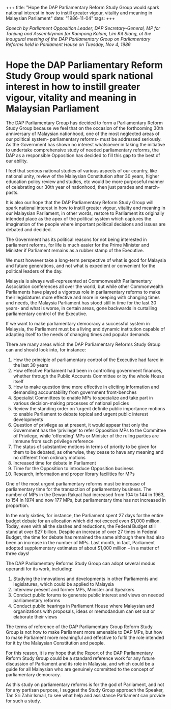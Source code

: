 +++ 
title: "Hope the DAP Parliamentary Reform Study Group would spark national interest in how to instill greater vigour, vitality and meaning in Malaysian Parliament"
date: "1986-11-04"
tags:
+++

_Speech by Parliament Opposition Leader, DAP Secretary-General, MP for Tanjung and Assemblyman for Kampong Kolam, Lim Kit Siang, at the inaugural meeting of the DAP Parliamentary Group on Parliamentary Reforms held in Parliament House on Tuesday, Nov 4, 1986_

# Hope the DAP Parliamentary Reform Study Group would spark national interest in how to instill greater vigour, vitality and meaning in Malaysian Parliament

The DAP Parliamentary Group has decided to form a Parliamentary Reform Study Group because we feel that on the occasion of the forthcoming 30th anniversary of Malaysian nationhood, one of the most neglected areas of our political system- parliamentary reforms- must be addressed seriously. As the Government has shown no interest whatsoever in taking the initiative to undertake comprehensive study of needed parliamentary reforms, the DAP as a responsible Opposition has decided to fill this gap to the best of our ability.</u>

I feel that serious national studies of various aspects of our country, like national unity, review of the Malaysian Constitution after 30 years, higher education policy review and studies, etc would be more purposeful manner of celebrating our 30th year of nationhood, then just parades and march-pasts.

It is also our  hope that the DAP Parliamentary Reform Study Group will spark national interest in how to instill greater vigour, vitality and meaning in our Malaysian Parliament, in other words, restore to Parliament its originally intended place as the apex of the political system which captures the imagination of the people where important political decisions and issues are debated and decided.

The Government has its political reasons for not being interested in parliament reforms, for life is much easier for the Prime Minister and Minister if Parliament remains as a rubber stamp of the Executive.

We must however take a long-term perspective of what is good for Malaysia and future generations, and not what is expedient or convenient for the political leaders of the day.

Malaysia is always well-represented at Commonwealth Parliamentary Association conferences all over the world, but while other Commonwealth Parliaments have played a vigorous role in parliamentary reforms to make their legislatures more effective and more in keeping with changing times and needs, the Malaysia Parliament has stood still in time for the last 30 years- and what is worse, in certain areas, gone backwards in curtailing parliamentary control of the Executive.

If we want to make parliamentary democracy a successful system in Malaysia, the Parliament must be a living and dynamic institution capable of adapting itself to the needs of changing times and popular demands.

There are many areas which the DAP Parliamentary Reforms Study Group can and should look into, for instance:

1.	How the principle of parliamentary control of the Executive had fared in the last 30 years
2.	How effective Parliament had been in controlling government finances, whether through the Public Accounts Committee or by the whole House itself
3.	How to make question time more effective in eliciting information and demanding accountability from government front-benches
4.	Specialist Committees to enable MPs to specialize and take part in various decision-making processes of national policies
5.	Review the standing order on ‘urgent definite public importance motions to enable Parliament to debate topical and urgent public interest developments
6.	Question of privilege as at present, it would appear that only the Government has the ‘privilege’ to refer Opposition MPs to the Committee of Privilege, while ‘offending’ MPs or Minister of the ruling parties are immune from such privilege reference
7.	The status of substantive motions in terms of priority to be given for them to be debated, as otherwise, they cease to have any meaning and no different from ordinary motions
8.	Increased time for debate in Parliament
9.	Time for the Opposition to introduce Opposition business
10.	Research, information and proper library facilities for MPs

One of the most urgent parliamentary reforms must be increase of parliamentary time for the transaction of parliamentary business. The number of MPs in the Dewan Rakyat had increased from 104 to 144 in 1963, to 154 in 1974 and now 177 MPs, but parliamentary time has not increased in proportion.

In the early sixties, for instance, the Parliament spent 27 days for the entire budget debate for an allocation which did not exceed even $1,000 million. Today, even with all the slashes and reductions, the Federal Budget still stand at over $27 billion. Despite an increase of over 27 times in Federal Budget, the time for debate has remained the same although there had also been an increase in the number of MPs. Last month, in fact, Parliament adopted supplementary estimates of about $1,000 million – in a matter of three days!

The DAP Parliamentary Reforms Study Group can adopt several modus operandi for its work, including:

1.	Studying the innovations and developments in other Parliaments and legislatures, which could be applied to Malaysia
2.	Interview present and former MPs, Minister and Speakers
3.	Conduct public forums to generate public interest and views on needed parliamentary reforms
4.	Conduct public hearings in Parliament House where Malaysian and organizations with proposals, ideas or memodandum can set out or elaborate their views

The terms of reference of the DAP Parliamentary Group Reform Study Group is not how to make Parliament more amenable to DAP MPs, but how to make Parliament more meaningful and effective to fulfil the role intended for it by the Malaysian Constitution and people.

For this reason, it is my hope that the Report of the DAP Parliamentary Reform Study Group could be a standard reference work for any future discussion of Parliament and its role in Malaysia, and which could be a guide for all Malaysian who are genuinely committed to the concept of parliamentary democracy.

As this study on parliamentary reforms is for the god of Parliament, and not for any partisan purpose, I suggest the Study Group approach the Speaker, Tan Sri Zahir Ismail, to see what help and assistance Parliament can provide for such a study.
 
